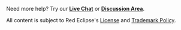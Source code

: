 Need more help? Try our **[Live Chat](https://redeclipse.net/chat)** or **[Discussion Area](https://redeclipse.net/discuss)**.

All content is subject to Red Eclipse's [License](https://redeclipse.net/license) and [Trademark Policy](https://redeclipse.net/trademark).